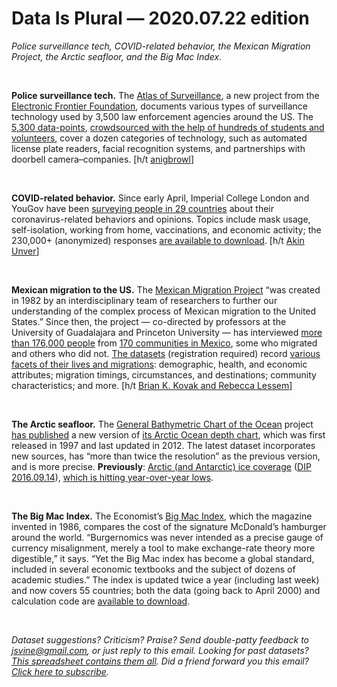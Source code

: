 Data Is Plural — 2020.07.22 edition
===================================

*Police surveillance tech, COVID-related behavior, the Mexican Migration Project, the Arctic seafloor, and the Big Mac Index.*

&nbsp;

**Police surveillance tech.** The [Atlas of Surveillance](https://atlasofsurveillance.org/), a new project from the [Electronic Frontier Foundation](https://www.eff.org/), documents various types of surveillance technology used by 3,500 law enforcement agencies around the US. The [5,300 data-points](https://atlasofsurveillance.org/search), [crowdsourced with the help of hundreds of students and volunteers](https://atlasofsurveillance.org/methodology), cover a dozen categories of technology, such as automated license plate readers, facial recognition systems, and partnerships with doorbell camera–companies. [h/t [anigbrowl](https://news.ycombinator.com/item?id=23824845)]

&nbsp;

**COVID-related behavior.** Since early April, Imperial College London and YouGov have been [surveying people in 29 countries](https://www.imperial.ac.uk/global-health-innovation/our-research/covid-19-response/covid-19-behaviour-tracker/) about their coronavirus-related behaviors and opinions. Topics include mask usage, self-isolation, working from home, vaccinations, and economic activity; the 230,000+ (anonymized) responses [are available to download](https://github.com/YouGov-Data/covid-19-tracker). [h/t [Akin Unver](https://twitter.com/AkinUnver/status/1282815737288183810)]

&nbsp;

**Mexican migration to the US.** The [Mexican Migration Project](https://mmp.opr.princeton.edu/) “was created in 1982 by an interdisciplinary team of researchers to further our understanding of the complex process of Mexican migration to the United States.” Since then, the project — co-directed by professors at the University of Guadalajara and Princeton University — has interviewed [more than 176,000 people](https://mmp.opr.princeton.edu/databases/dataoverview-en.aspx) from [170 communities in Mexico](https://mmp.opr.princeton.edu/research/maps-en.aspx), some who migrated and others who did not. [The datasets](https://mmp.opr.princeton.edu/databases/instructions-en.aspx) (registration required) record [various facets of their lives and migrations](https://mmp.opr.princeton.edu/databases/codebooks-en.aspx): demographic, health, and economic attributes; migration timings, circumstances, and destinations; community characteristics; and more. [h/t [Brian K. Kovak and Rebecca Lessem](https://www.nber.org/papers/w26790)]

&nbsp;

**The Arctic seafloor.** The [General Bathymetric Chart of the Ocean](https://www.gebco.net/about_us/overview/) project [has published](https://www.nature.com/articles/s41597-020-0520-9) a new version of [its Arctic Ocean depth chart](https://www.gebco.net/data_and_products/gridded_bathymetry_data/arctic_ocean/), which was first released in 1997 and last updated in 2012. The latest dataset incorporates new sources, has “more than twice the resolution” as the previous version, and is more precise. **Previously**: [Arctic (and Antarctic) ice coverage](https://nsidc.org/data/seaice_index/) ([DIP 2016.09.14](https://tinyletter.com/data-is-plural/letters/data-is-plural-2016-09-14-edition)), [which is hitting year-over-year lows](https://twitter.com/paldhous/status/1283049748614848528).

&nbsp;

**The Big Mac Index.** The Economist’s [Big Mac Index](https://www.economist.com/news/2020/07/15/the-big-mac-index), which the magazine invented in 1986, compares the cost of the signature McDonald’s hamburger around the world. “Burgernomics was never intended as a precise gauge of currency misalignment, merely a tool to make exchange-rate theory more digestible,” it says. “Yet the Big Mac index has become a global standard, included in several economic textbooks and the subject of dozens of academic studies.” The index is updated twice a year (including last week) and now covers 55 countries; both the data (going back to April 2000) and calculation code are [available to download](https://github.com/TheEconomist/big-mac-data).

&nbsp;

*Dataset suggestions? Criticism? Praise? Send double-patty feedback to jsvine@gmail.com, or just reply to this email. Looking for past datasets? [This spreadsheet contains them all](https://docs.google.com/spreadsheets/d/1wZhPLMCHKJvwOkP4juclhjFgqIY8fQFMemwKL2c64vk). Did a friend forward you this email? [Click here to subscribe](https://tinyletter.com/data-is-plural).*